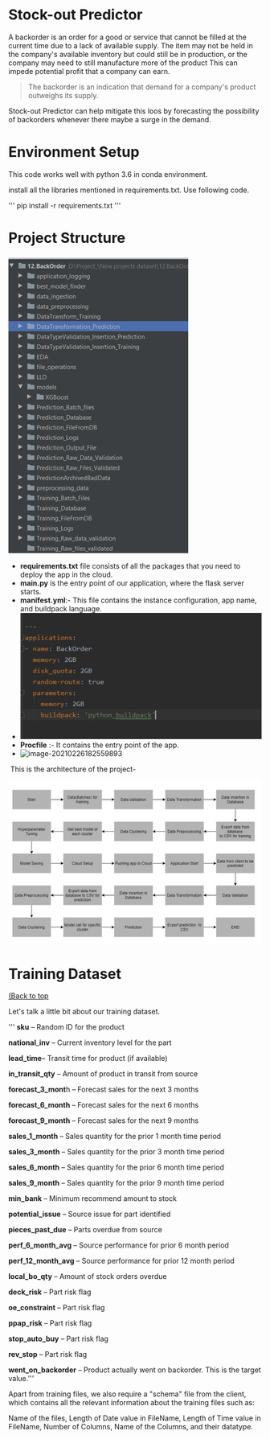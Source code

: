 #  Stock-out Predictor

A backorder is an order for a good or service that cannot be filled at the current time due to a lack of available supply. The item may not be held in the company's available inventory but could still be in production, or the company may need to still manufacture more of the product This can impede potential profit that a company can earn. 

> The backorder is an indication that demand for a company's product outweighs its supply.   
 
Stock-out Predictor can help mitigate this loos by forecasting the possibility of backorders whenever there maybe a surge in the demand.

# Environment Setup


This code works well with python 3.6 in conda environment.

install all the libraries mentioned in requirements.txt. Use following code.

''' pip install -r requirements.txt ''' 



# Project Structure 

![image-20210226182332386](https://github.com/InjarapuSri/Stock-out-Prediction/blob/main/Screenshot%20(84).png)



* **requirements.txt** file consists of all the packages that you need to deploy the app in the cloud.
* **main.py** is the entry point of our application, where the flask server starts. 
* **manifest.yml**:- This file contains the instance configuration, app name, and buildpack language.
* ![image-20210226182522801](https://github.com/InjarapuSri/Stock-out-Prediction/blob/main/Screenshot%20(85).png)
* **Procfile** :- It contains the entry point of the app.
* ![image-20210226182559893](C:\Users\DELL\AppData\Roaming\Typora\typora-user-images\image-20210226182559893.png)




​     This is the architecture of the project-

![image-20210226182756761](https://github.com/InjarapuSri/Stock-out-Prediction/blob/main/Screenshot%20(83).png)

# Training Dataset

[(Back to top](#table-of-contents)

 

Let's talk a little bit about our training dataset.

''' **sku** –                Random ID for the product

**national**_**inv** –   Current inventory level for the part

**lead_time**–      Transit time for product (if available)

**in_transit_qty** –  Amount of product in transit from source

**forecast_3_mont**h –    Forecast sales for the next 3 months

**forecast_6_month** –    Forecast sales for the next 6 months

**forecast_9_month** –    Forecast sales for the next 9 months

**sales_1_month** –  Sales quantity for the prior 1 month time period

**sales_3_month** –  Sales quantity for the prior 3 month time period

**sales_6_month** –  Sales quantity for the prior 6 month time period

**sales_9_month** –  Sales quantity for the prior 9 month time period

**min_bank** –          Minimum recommend amount to stock

**potential_issue** –  Source issue for part identified

**pieces_past_due** –     Parts overdue from source

**perf_6_month_avg** –   Source performance for prior 6 month period

**perf_12_month_avg** –  Source performance for prior 12 month period

**local_bo_qty** –        Amount of stock orders overdue

**deck_risk** –           Part risk flag

**oe_constraint** –   Part risk flag

**ppap_risk** –          Part risk flag

**stop_auto_buy** –      Part risk flag

**rev_stop** –       Part risk flag

**went_on_backorder** –  Product actually went on backorder. This is the target value.'''

Apart from training files, we also require a "schema" file from the client, which contains all the relevant information about the training files such as:

Name of the files, Length of Date value in FileName, Length of Time value in FileName, Number of Columns, Name of the Columns, and their datatype.



